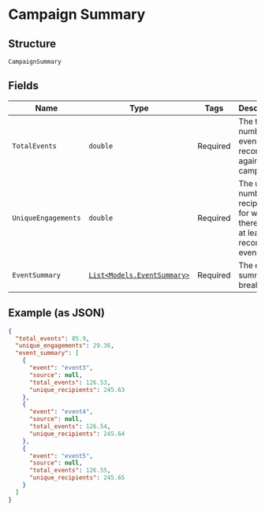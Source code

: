 
# Campaign Summary

## Structure

`CampaignSummary`

## Fields

| Name | Type | Tags | Description |
|  --- | --- | --- | --- |
| `TotalEvents` | `double` | Required | The total number of events record against this campaign. |
| `UniqueEngagements` | `double` | Required | The unique number of recipients for which there exists at least one recorded event. |
| `EventSummary` | [`List<Models.EventSummary>`](/doc/models/event-summary.md) | Required | The event summary breakdown. |

## Example (as JSON)

```json
{
  "total_events": 85.9,
  "unique_engagements": 29.36,
  "event_summary": [
    {
      "event": "event3",
      "source": null,
      "total_events": 126.53,
      "unique_recipients": 245.63
    },
    {
      "event": "event4",
      "source": null,
      "total_events": 126.54,
      "unique_recipients": 245.64
    },
    {
      "event": "event5",
      "source": null,
      "total_events": 126.55,
      "unique_recipients": 245.65
    }
  ]
}
```

